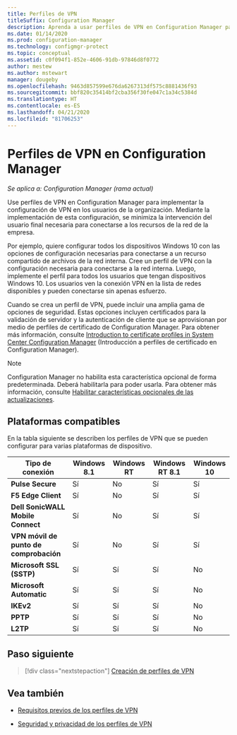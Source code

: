 ```yaml
---
title: Perfiles de VPN
titleSuffix: Configuration Manager
description: Aprenda a usar perfiles de VPN en Configuration Manager para implementar la configuración de VPN en los usuarios de la organización.
ms.date: 01/14/2020
ms.prod: configuration-manager
ms.technology: configmgr-protect
ms.topic: conceptual
ms.assetid: c0f094f1-852e-4606-91db-97846d8f0772
author: mestew
ms.author: mstewart
manager: dougeby
ms.openlocfilehash: 9463d857599e676da6267313df575c8881436f93
ms.sourcegitcommit: bbf820c35414bf2cba356f30fe047c1a34c5384d
ms.translationtype: HT
ms.contentlocale: es-ES
ms.lasthandoff: 04/21/2020
ms.locfileid: "81706253"
---
```

# <a name="vpn-profiles-in-configuration-manager"></a>Perfiles de VPN en Configuration Manager

*Se aplica a: Configuration Manager (rama actual)*

<!--1283610-->
Use perfiles de VPN en Configuration Manager para implementar la configuración de VPN en los usuarios de la organización. Mediante la implementación de esta configuración, se minimiza la intervención del usuario final necesaria para conectarse a los recursos de la red de la empresa.  

Por ejemplo, quiere configurar todos los dispositivos Windows 10 con las opciones de configuración necesarias para conectarse a un recurso compartido de archivos de la red interna. Cree un perfil de VPN con la configuración necesaria para conectarse a la red interna. Luego, implemente el perfil para todos los usuarios que tengan dispositivos Windows 10. Los usuarios ven la conexión VPN en la lista de redes disponibles y pueden conectarse sin apenas esfuerzo.

Cuando se crea un perfil de VPN, puede incluir una amplia gama de opciones de seguridad. Estas opciones incluyen certificados para la validación de servidor y la autenticación de cliente que se aprovisionan por medio de perfiles de certificado de Configuration Manager. Para obtener más información, consulte [Introduction to certificate profiles in System Center Configuration Manager](introduction-to-certificate-profiles.md) (Introducción a perfiles de certificado en Configuration Manager).

> [!Note]
> Configuration Manager no habilita esta característica opcional de forma predeterminada. Deberá habilitarla para poder usarla. Para obtener más información, consulte [Habilitar características opcionales de las actualizaciones](../../core/servers/manage/install-in-console-updates.md#bkmk_options).<!--505213-->  

## <a name="supported-platforms"></a>Plataformas compatibles

En la tabla siguiente se describen los perfiles de VPN que se pueden configurar para varias plataformas de dispositivo.

|Tipo de conexión|Windows 8.1|Windows RT|Windows RT 8.1|Windows 10|
|---------------|-----------|----------|--------------|----------|
|**Pulse Secure**|Sí|No|Sí|Sí|
|**F5 Edge Client**|Sí|No|Sí|Sí|
|**Dell SonicWALL Mobile Connect**|Sí|No|Sí|Sí|
|**VPN móvil de punto de comprobación**|Sí|No|Sí|Sí|
|**Microsoft SSL (SSTP)**|Sí|Sí|Sí|No|
|**Microsoft Automatic**|Sí|Sí|Sí|No|
|**IKEv2**|Sí|Sí|Sí|No|
|**PPTP**|Sí|Sí|Sí|No|
|**L2TP**|Sí|Sí|Sí|No|

## <a name="next-step"></a>Paso siguiente

> [!div class="nextstepaction"]
> [Creación de perfiles de VPN](create-vpn-profiles.md)

## <a name="see-also"></a>Vea también

- [Requisitos previos de los perfiles de VPN](../plan-design/prerequisites-for-wifi-vpn-profiles.md)

- [Seguridad y privacidad de los perfiles de VPN](../plan-design/security-and-privacy-for-wifi-vpn-profiles.md)
